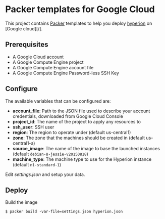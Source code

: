 # Packer templates for Google Cloud

This project contains [Packer][] templates to help you deploy [hyperion][] on [Google cloud][/].

## Prerequisites

* A Google Cloud account
* A Google Compute Engine project
* A Google Compute Engine account file
* A Google Compute Engine Password-less SSH Key

## Configure

The available variables that can be configured are:

* **account_file**: Path to the JSON file used to describe your account credentials, downloaded from Google Cloud Console
* **project_id**: The name of the project to apply any resources to
* **ssh_user**: SSH user
* **region**: The region to operate under (default us-central1)
* **zone**: The zone that the machines should be created in (default us-central1-a)
* **source_image**: The name of the image to base the launched instances (default `debian-8-jessie-v20150818`)
* **machine_type**: The machine type to use for the Hyperion instance (default `n1-standard-1`)

Edit *settings.json* and setup your data.

## Deploy

Build the image

    $ packer build -var-file=settings.json hyperion.json



[Packer]: https://www.packer.io/
[Google cloud]: https://cloud.google.com

[hyperion]: http://github.com/portefaix/hyperion
